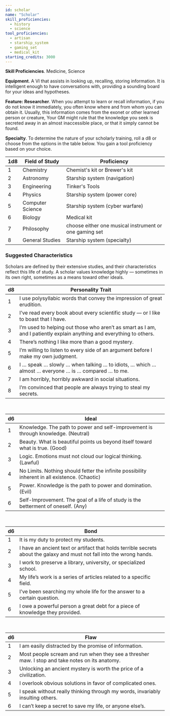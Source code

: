 ```yaml
---
id: scholar
name: "Scholar"
skill_proficiencies:
  - history
  - science
tool_proficiencies:
  - artisan
  - starship_system
  - gaming_set
  - medical_kit
starting_credits: 3000
---
```



__Skill Proficiencies__. Medicine, Science

__Equipment__. A VI that assists in looking up, recalling, storing information. It is intelligent enough to have conversations
with, providing a sounding board for your ideas and hypotheses.

__Feature: Researcher__. When you attempt to learn or recall information, if you do not know it immediately, you often
know where and from whom you can obtain it. Usually, this information comes from the exonet or other learned person or
creature, Your GM might rule that the knowledge you seek is secreted away in an almost inaccessible place, or that it
simply cannot be found.

__Specialty__. To determine the nature of your scholarly training, roll a d8 or choose from the options in the table below.
You gain a tool proficiency based on your choice.

1d8 | Field of Study | Proficiency
--- | --- | ---
1 | Chemistry | Chemist's kit or Brewer's kit
2	| Astronomy | Starship system (navigation)
3	| Engineering | Tinker's Tools
4	| Physics | Starship system (power core)
5	| Computer Science | Starship system (cyber warfare)
6	| Biology | Medical kit
7	| Philosophy | choose either one musical instrument or one gaming set
8	| General Studies | Starship system (specialty)

<div class="hr"></div>

### Suggested Characteristics
Scholars are defined by their extensive studies, and their characteristics reflect this life of study. A scholar values
knowledge highly — sometimes in its own right, sometimes as a means toward other ideals.

d8 | Personality Trait
--- | ---
1 | I use polysyllabic words that convey the impression of great erudition.
2 | I’ve read every book about every scientific study — or I like to boast that I have.
3 | I’m used to helping out those who aren’t as smart as I am, and I patiently explain anything and everything to others.
4 | There’s nothing I like more than a good mystery.
5 | I’m willing to listen to every side of an argument before I make my own judgment.
6 | I … speak … slowly … when talking … to idiots, … which … almost … everyone … is … compared … to me.
7 | I am horribly, horribly awkward in social situations.
8 | I’m convinced that people are always trying to steal my secrets.

<br>

d6 | Ideal
--- | ---
1 | Knowledge. The path to power and self-improvement is through knowledge. (Neutral)
2 | Beauty. What is beautiful points us beyond itself toward what is true. (Good)
3 | Logic. Emotions must not cloud our logical thinking. (Lawful)
4 | No Limits. Nothing should fetter the infinite possibility inherent in all existence. (Chaotic)
5 | Power. Knowledge is the path to power and domination. (Evil)
6 | Self-Improvement. The goal of a life of study is the betterment of oneself. (Any)

<br>

d6 | Bond
--- | ---
1 | It is my duty to protect my students.
2 | I have an ancient text or artifact that holds terrible secrets about the galaxy and must not fall into the wrong hands.
3 | I work to preserve a library, university, or specialized school.
4 | My life’s work is a series of articles related to a specific field.
5 | I’ve been searching my whole life for the answer to a certain question.
6 | I owe a powerful person a great debt for a piece of knowledge they provided.

<br>

d6 | Flaw
--- | ---
1 | I am easily distracted by the promise of information.
2 | Most people scream and run when they see a thresher maw. I stop and take notes on its anatomy.
3 | Unlocking an ancient mystery is worth the price of a civilization.
4 | I overlook obvious solutions in favor of complicated ones.
5 | I speak without really thinking through my words, invariably insulting others.
6 | I can’t keep a secret to save my life, or anyone else’s.

<source-reference pages="41" source="basic"></source-reference>